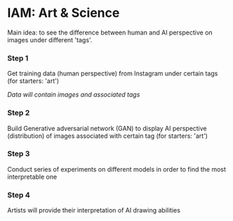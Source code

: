 # IAM: Art &amp; Science

Main idea: to see the difference between human and AI perspective on images under different 'tags'.

### Step 1
Get training data (human perspective) from Instagram under certain tags (for starters: 'art')

*Data will contain images and associated tags*

### Step 2
Build Generative adversarial network (GAN) to display AI perspective (distribution) of images associated with certain tag (for starters: 'art')

### Step 3
Conduct series of experiments on different models in order to find the most interpretable one

### Step 4 
Artists will provide their interpretation of AI drawing abilities
